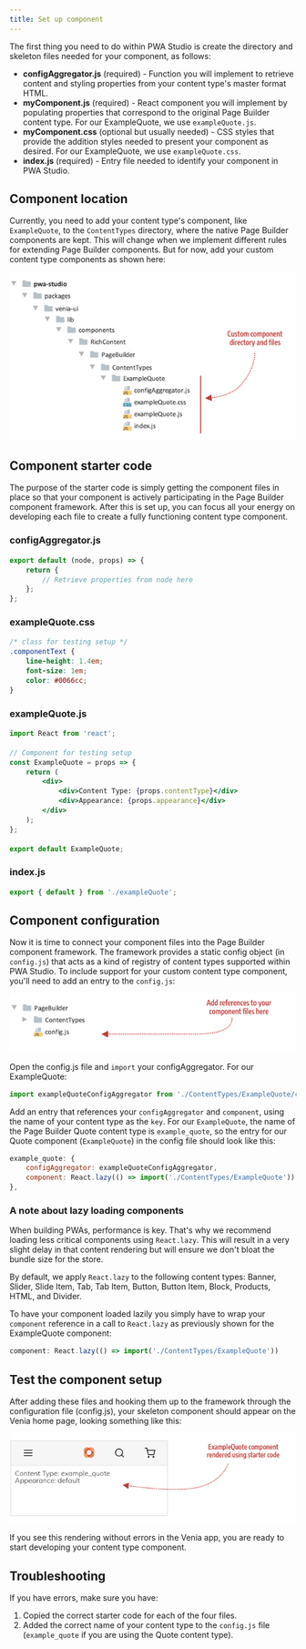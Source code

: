 ```yaml
---
title: Set up component
---
```


The first thing you need to do within PWA Studio is create the directory and skeleton files needed for your component, as follows:

- **configAggregator.js** (required) - Function you will implement to retrieve content and styling properties from your content type's master format HTML.
- **myComponent.js** (required) - React component you will implement by populating properties that correspond to the original Page Builder content type. For our ExampleQuote, we use `exampleQuote.js`.
- **myComponent.css** (optional but usually needed) - CSS styles that provide the addition styles needed to present your component as desired. For our ExampleQuote, we use `exampleQuote.css`.
- **index.js** (required)  - Entry file needed to identify your component in PWA Studio.

## Component location

Currently, you need to add your content type's component, like `ExampleQuote`, to the `ContentTypes` directory, where the native Page Builder components are kept. This will change when we implement different rules for extending Page Builder components. But for now, add your custom content type components as shown here:

![Component file structure](PageBuilderFilesSetup.png)

## Component starter code

The purpose of the starter code is simply getting the component files in place so that your component is actively participating in the Page Builder component framework. After this is set up, you can focus all your energy on developing each file to create a fully functioning content type component.

### configAggregator.js

```js
export default (node, props) => {
    return {
        // Retrieve properties from node here
    };
};
```

### exampleQuote.css

```css
/* class for testing setup */
.componentText {
    line-height: 1.4em;
    font-size: 1em;
    color: #0066cc;
}
```

### exampleQuote.js

```jsx
import React from 'react';

// Component for testing setup
const ExampleQuote = props => {
    return (
        <div>
            <div>Content Type: {props.contentType}</div>
            <div>Appearance: {props.appearance}</div>
        </div>
    );
};

export default ExampleQuote;
```

### index.js

```js
export { default } from './exampleQuote';
```

## Component configuration

Now it is time to connect your component files into the Page Builder component framework. The framework provides a static config object (in `config.js`) that acts as a kind of registry of content types supported within PWA Studio. To include support for your custom content type component, you'll need to add an entry to the `config.js`:

![Component config file](PageBuilderConfigFile.png)

Open the config.js file and `import` your configAggregator. For our ExampleQuote:

```js
import exampleQuoteConfigAggregator from './ContentTypes/ExampleQuote/configAggregator';
```

Add an entry that references your `configAggregator` and `component`, using the name of your content type as the `key`. For our `ExampleQuote`, the name of the Page Builder Quote content type is `example_quote`, so the entry for our Quote component (`ExampleQuote`) in the config file should look like this:

```js
example_quote: {
    configAggregator: exampleQuoteConfigAggregator,
    component: React.lazy(() => import('./ContentTypes/ExampleQuote'))
},
```

### A note about lazy loading components

When building PWAs, performance is key. That's why we recommend loading less critical components using `React.lazy`. This will result in a very slight delay in that content rendering but will ensure we don't bloat the bundle size for the store.

By default, we apply `React.lazy` to the following content types: Banner, Slider, Slide Item, Tab, Tab Item, Button, Button Item, Block, Products, HTML, and Divider.

To have your component loaded lazily you simply have to wrap your `component` reference in a call to `React.lazy` as previously shown for the ExampleQuote component:

```js
component: React.lazy(() => import('./ContentTypes/ExampleQuote'))
```

## Test the component setup

After adding these files and hooking them up to the framework through the configuration file (config.js), your skeleton component should appear on the Venia home page, looking something like this:

![ExampleQuote component rendered with starter code](ConfigureComponentOutput.png)

If you see this rendering without errors in the Venia app, you are ready to start developing your content type component.

## Troubleshooting

If you have errors, make sure you have:

1. Copied the correct starter code for each of the four files.
2. Added the correct name of your content type to the `config.js` file (`example_quote` if you are using the Quote content type).
